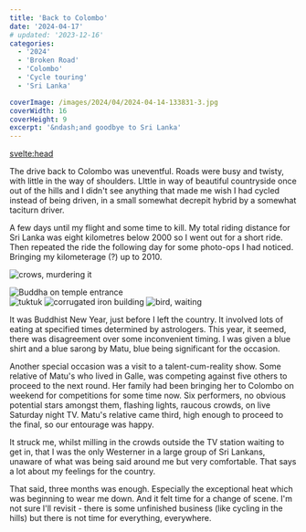 ```yaml
---
title: 'Back to Colombo'
date: '2024-04-17'
# updated: '2023-12-16'
categories:
  - '2024'
  - 'Broken Road'
  - 'Colombo'
  - 'Cycle touring'
  - 'Sri Lanka'

coverImage: /images/2024/04/2024-04-14-133831-3.jpg
coverWidth: 16
coverHeight: 9
excerpt: '&ndash;and goodbye to Sri Lanka'
---
```


<script>
	import Callout from '$lib/components/Callout.svelte'
  import Img from '$lib/components/Img.svelte'
</script>

<svelte:head>

<title>2024 Sri Lanka</title>
</svelte:head>

<section class="card">

<p>The drive back to Colombo was uneventful. Roads were busy and twisty, with little in the way of shoulders. LIttle in way of beautiful countryside once out of the hills and I didn't see anything that made me wish I had cycled instead of being driven, in a small somewhat decrepit hybrid by a somewhat taciturn driver.</p>

<p>A few days until my flight and some time to kill. My total riding distance for Sri Lanka was eight kilometres below 2000 so I went out for a short ride. Then repeated the ride the following day for some photo-ops I had noticed. Bringing my kilometerage (?) up to 2010.

<Img
  src="/images/2024/04/2024-04-14-130016.jpg"
  alt="crows, murdering it"
  caption= "Not as brutal as it looks: the school is down the lane, not protected by the razor-wire above the school sign!"
/>

<div class="w-80">
  <Img
    src="/images/2024/04/2024-04-14-130246.jpg"
    alt="Buddha on temple entrance"
    caption="Temple entrance"
  />
</div>
<Img
  src="/images/2024/04/2024-04-14-131004.jpg"
  alt="tuktuk"
  caption= "Quiet riding along one of the many waterways of the capital"
/>
<Img
  src="/images/2024/04/2024-04-14-131823.jpg"
  alt="corrugated iron building"
  caption= "One to add to my corrugated iron collection!"
/>
<Img
  src="/images/2024/04/2024-04-14-132336.jpg"
  alt="bird, waiting"
/>

<p>It was Buddhist New Year, just before I left the country. It involved lots of eating at specified times determined by astrologers. This year, it seemed, there was disagreement over some inconvenient timing. I was given a blue shirt and a blue sarong by Matu, blue being significant for the occasion. </p>

<p>Another special occasion was a visit to a talent-cum-reality show. Some relative of Matu's who lived in Galle, was competing against five others to proceed to the next round. Her family had been bringing her to Colombo on weekend for competitions for some time now. Six performers, no obvious potential stars amongst them, flashing lights, raucous crowds, on live Saturday night TV. Matu's relative came third, high enough to proceed to the final, so our entourage was happy. </p>

<p>It struck me, whilst milling in the crowds outside the TV station waiting to get in, that I was the only Westerner in a large group of Sri Lankans, unaware of what was being said around me but very comfortable. That says a lot about my feelings for the country.</p>

<p>That said, three months was enough. Especially the exceptional heat which was beginning to wear me down. And it felt time for a change of scene. I'm not sure I'll revisit - there is some unfinished business (like cycling in the hills) but there is not time for everything, everywhere. </p>

</section>
